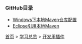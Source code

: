 ### GitHub目录

* [Windows下本地Maven仓库配置](201903001.md)
* [Eclipse引用本地Maven](201903002.md)


[首页](../../README.md) > [学习总览](../../introduction/studyCatalogList.md) > [开发用插件](../DevelopmentPlugin/DevelopmentPlugin.md)